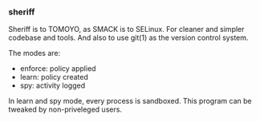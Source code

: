 ### sheriff

Sheriff is to TOMOYO, as SMACK is to SELinux. For cleaner and simpler codebase
and tools. And also to use git(1) as the version control system.

The modes are:

- enforce: policy applied
- learn: policy created
- spy: activity logged

In learn and spy mode, every process is sandboxed. This program can be tweaked
by non-priveleged users.

